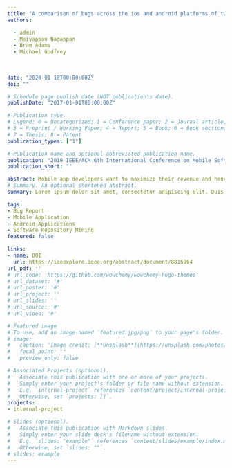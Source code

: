 ```yaml
---
title: "A comparison of bugs across the ios and android platforms of two open source cross platform browser apps"
authors:

  - admin
  - Meiyappan Nagappan
  - Bram Adams
  - Michael Godfrey
  
  
  
date: "2020-01-18T00:00:00Z"
doi: ""

# Schedule page publish date (NOT publication's date).
publishDate: "2017-01-01T00:00:00Z"

# Publication type.
# Legend: 0 = Uncategorized; 1 = Conference paper; 2 = Journal article;
# 3 = Preprint / Working Paper; 4 = Report; 5 = Book; 6 = Book section;
# 7 = Thesis; 8 = Patent
publication_types: ["1"]

# Publication name and optional abbreviated publication name.
publication: "2019 IEEE/ACM 6th International Conference on Mobile Software Engineering and Systems (MOBILESoft)"
publication_short: ""

abstract: Mobile app developers want to maximize their revenue and hence want to reach as large an audience as possible. In order to do this, they need to build apps for multiple platforms - like Google's Android and Apple's iOS, and maintain them in parallel. Past research has examined properties of the issues addressed in either Android or iOS, but not to compare the work between both. Our main motivation has been to determine if there were differences in how issues manifest themselves in iOS and Android, when we control for the projects, by considering the same apps across multiple platforms. In this paper, we compare issues across two mobile platforms - iOS and Android - for two open source browsers - Mozilla Firefox and Google Chromium. 
# Summary. An optional shortened abstract.
summary: Lorem ipsum dolor sit amet, consectetur adipiscing elit. Duis posuere tellus ac convallis placerat. Proin tincidunt magna sed ex sollicitudin condimentum.

tags:
- Bug Report
- Mobile Application
- Android Applications
- Software Repository Mining
featured: false

links:
- name: DOI
  url: https://ieeexplore.ieee.org/abstract/document/8816964
url_pdf: ''
# url_code: 'https://github.com/wowchemy/wowchemy-hugo-themes'
# url_dataset: '#'
# url_poster: '#'
# url_project: ''
# url_slides: ''
# url_source: '#'
# url_video: '#'

# Featured image
# To use, add an image named `featured.jpg/png` to your page's folder. 
# image:
#   caption: 'Image credit: [**Unsplash**](https://unsplash.com/photos/s9CC2SKySJM)'
#   focal_point: ""
#   preview_only: false

# Associated Projects (optional).
#   Associate this publication with one or more of your projects.
#   Simply enter your project's folder or file name without extension.
#   E.g. `internal-project` references `content/project/internal-project/index.md`.
#   Otherwise, set `projects: []`.
projects:
- internal-project

# Slides (optional).
#   Associate this publication with Markdown slides.
#   Simply enter your slide deck's filename without extension.
#   E.g. `slides: "example"` references `content/slides/example/index.md`.
#   Otherwise, set `slides: ""`.
# slides: example
---
```


<!-- {{% callout note %}}
Create your slides in Markdown - click the *Slides* button to check out the example.
{{% /callout %}}

Supplementary notes can be added here, including [code, math, and images](https://wowchemy.com/docs/writing-markdown-latex/). -->
